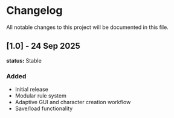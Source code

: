 # Changelog

All notable changes to this project will be documented in this file.

## [1.0] - 24 Sep 2025
**status:** Stable
### Added
- Initial release
- Modular rule system
- Adaptive GUI and character creation workflow
- Save/load functionality